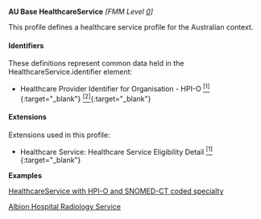 **AU Base HealthcareService** *[FMM Level [0](http://build.fhir.org/versions.html#maturity)]*

This profile defines a healthcare service profile for the Australian context.


#### Identifiers
These definitions represent common data held in the HealthcareService.identifier element:
* Healthcare Provider Identifier for Organisation - HPI-O [<sup>[1]</sup>](http://ns.electronichealth.net.au/id/hi/hpio/1.0/index.html){:target="_blank"} [<sup>[2]</sup>](http://meteor.aihw.gov.au/content/index.phtml/itemId/426830){:target="_blank"}

#### Extensions
Extensions used in this profile:
* Healthcare Service: Healthcare Service Eligibility Detail [<sup>[1]</sup>](http://hl7.org.au/fhir/StructureDefinition/healthcareservice-eligibility-detail){:target="_blank"}

**Examples**

[HealthcareService with HPI-O and SNOMED-CT coded specialty](HealthcareService-example0.html)

[Albion Hospital Radiology Service](HealthcareService-example1.html)